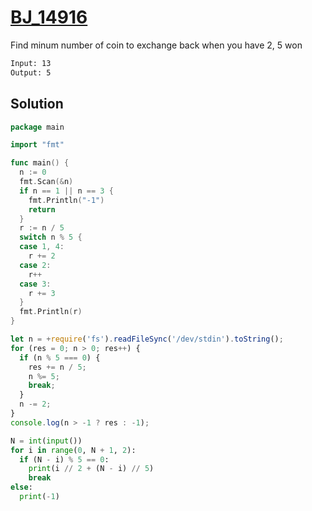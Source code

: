 # [BJ_14916](https://acmicpc.net/problem/14916)

Find minum number of coin to exchange back when you have 2, 5 won

```txt
Input: 13
Output: 5
```

## Solution

```go
package main

import "fmt"

func main() {
  n := 0
  fmt.Scan(&n)
  if n == 1 || n == 3 {
    fmt.Println("-1")
    return
  }
  r := n / 5
  switch n % 5 {
  case 1, 4:
    r += 2
  case 2:
    r++
  case 3:
    r += 3
  }
  fmt.Println(r)
}
```

```js
let n = +require('fs').readFileSync('/dev/stdin').toString();
for (res = 0; n > 0; res++) {
  if (n % 5 === 0) {
    res += n / 5;
    n %= 5;
    break;
  }
  n -= 2;
}
console.log(n > -1 ? res : -1);
```

```py
N = int(input())
for i in range(0, N + 1, 2):
  if (N - i) % 5 == 0:
    print(i // 2 + (N - i) // 5)
    break
else:
  print(-1)
```
